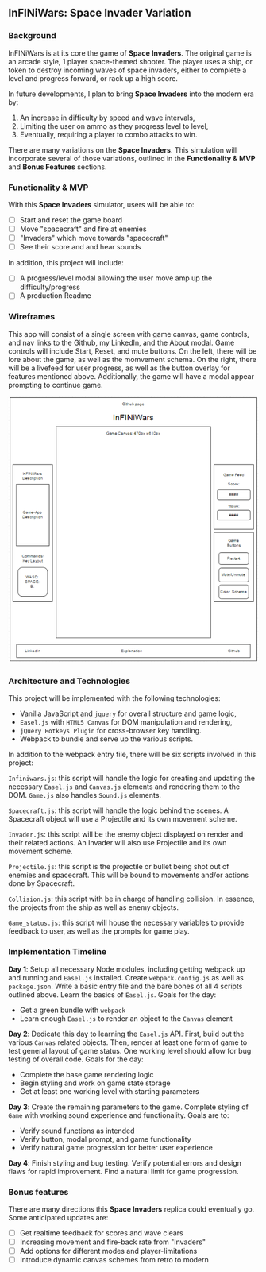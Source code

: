 ## InFINiWars: Space Invader Variation

### Background

InFINiWars is at its core the game of **Space Invaders**.  The original game is an arcade style, 1 player space-themed shooter.  The player uses a ship, or token to destroy incoming waves of space invaders, either to complete a level and progress forward, or rack up a high score.

In future developments, I plan to bring **Space Invaders** into the modern era by:

1. An increase in difficulty by speed and wave intervals,
2. Limiting the user on ammo as they progress level to level,
3. Eventually, requiring a player to combo attacks to win.

There are many variations on the **Space Invaders**.  This simulation will incorporate several of those variations, outlined in the **Functionality & MVP** and **Bonus Features** sections.

### Functionality & MVP

With this **Space Invaders** simulator, users will be able to:

- [ ] Start and reset the game board
- [ ] Move "spacecraft" and fire at enemies
- [ ] "Invaders" which move towards "spacecraft"
- [ ] See their score and and hear sounds

In addition, this project will include:

- [ ] A progress/level modal allowing the user move amp  up the difficulty/progress
- [ ] A production Readme

### Wireframes

This app will consist of a single screen with game canvas, game controls, and nav links to the Github, my LinkedIn, and the About modal.  Game controls will include Start, Reset, and mute buttons.  On the left, there will be lore about the game, as well as the momvement schema.  On the right, there will be a livefeed for user progress, as well as the button overlay for features mentioned above.  Additionally, the game will have a modal  appear prompting to continue game.

![wireframes](./docs/wireframes/InFINiWars.png)

### Architecture and Technologies

This project will be implemented with the following technologies:

- Vanilla JavaScript and `jquery` for overall structure and game logic,
- `Easel.js` with `HTML5 Canvas` for DOM manipulation and rendering,
- `jQuery Hotkeys Plugin` for cross-browser key handling.
- Webpack to bundle and serve up the various scripts.

In addition to the webpack entry file, there will be six scripts involved in this project:

`Infiniwars.js`: this script will handle the logic for creating and updating the necessary `Easel.js` and `Canvas.js` elements and rendering them to the DOM. `Game.js` also handles `Sound.js` elements.

`Spacecraft.js`: this script will handle the logic behind the scenes.  A Spacecraft object will use a Projectile and its own movement scheme.

`Invader.js`: this script will be the enemy object displayed on render and their related actions. An Invader will also use Projectile and its own movement scheme.

`Projectile.js`: this script is the projectile or bullet being shot out of enemies and spacecraft. This will be bound to movements and/or actions done by Spacecraft.

`Collision.js`: this script with be in charge of handling collision. In essence, the projects from the ship as well as enemy objects.

`Game_status.js`: this script  will house the necessary variables to provide feedback to user, as well as the prompts for game play.

### Implementation Timeline

**Day 1**: Setup all necessary Node modules, including getting webpack up and running and `Easel.js` installed.  Create `webpack.config.js` as well as `package.json`.  Write a basic entry file and the bare bones of all 4 scripts outlined above.  Learn the basics of `Easel.js`.  Goals for the day:

- Get a green bundle with `webpack`
- Learn enough `Easel.js` to render an object to the `Canvas` element

**Day 2**: Dedicate this day to learning the `Easel.js` API.  First, build out the various `Canvas` related objects.  Then, render at least one form of game to test general layout of game status. One working level should allow for bug testing of overall code. Goals for the day:

- Complete the base game rendering logic
- Begin styling and work on game state storage
- Get at least one working level with starting parameters

**Day 3**: Create the remaining parameters to the game. Complete styling of `Game` with working sound experience and functionality. Goals are to:

- Verify sound functions as intended
- Verify button, modal prompt, and game functionality
- Verify natural game progression for better user experience

**Day 4**: Finish styling and bug testing. Verify potential errors and design flaws for rapid improvement. Find a natural limit for game progression.


### Bonus features

There are many directions this **Space Invaders** replica could eventually go.  Some anticipated updates are:

- [ ] Get realtime feedback for scores and wave clears
- [ ] Increasing movement and fire-back rate from "Invaders"
- [ ] Add options for different modes and player-limitations
- [ ] Introduce dynamic canvas schemes from retro to modern
